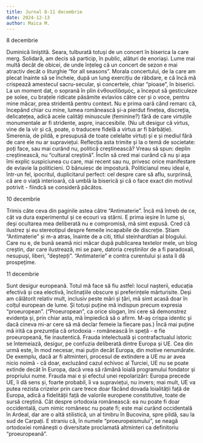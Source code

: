 ```yaml
---
title: Jurnal 8-11 decembrie
date: 2024-12-13
author: Maica M.
---
```

8 decembrie

Duminică liniștită. Seara, tulburată totuși de un concert în biserica la care merg. Solidară, am decis să particip, în public, alături de enoriași. Lume mai multă decât de obicei, de unde înțeleg că un concert de sezon e mai atractiv decât o liturghie “for all seasons”. Morala concertului, de la care am plecat înainte să se încheie, după un lung exercițiu de răbdare, e că încă mă crispează amestecul sacru-secular, și concertele, chiar “pioase”, în biserici. La un moment dat, o soprană în plin ἐνθουσῐᾰσμός, a început să gesticuleze pe solee, cu brațele ridicate păsămite evlavios către cer și o voce, pentru mine măcar, prea stridentă pentru context. Nu e prima oară când remarc că, începând chiar cu mine, lumea românească și-a pierdut finețea, discreția, delicatețea, adică acele calități minuscule (feminine?) fără de care virtuțile monumentale ar fi stridente, aspre, inaccesibile. (Nu uit desigur că virtus, vine de la vir și că, poate, o traducere fidelă a virtus ar fi bărbăție). Smerenia, de pildă, e presupusă de toate celelalte virtuți și e și mediul fără de care ele nu ar supraviețui. Reflecția asta trimite și la o temă de societate: poți face, sau mai curând nu, politică creștinească? Vreau să spun: deplin creștinească, nu “cultural creștină”. Înclin să cred mai curând că nu și așa îmi explic suspiciunea cu care, mai recent sau nu, privesc orice manifestare de evlavie la politicieni. O bănuiesc de impostură. Politicianul meu ideal e, într-un fel, ipocritul, duplicitarul perfect: cel despre care să aflu, surprinsă, că are o viață interioară, că umblă la biserică și că o face exact din motivul potrivit - fiindcă se consideră păcătos.

10 decembrie

Trimis câte ceva din paginile astea către “Antimaterie”. Încă mă întreb de ce, cât va dura experimentul și ce ecouri va stârni. E prima ieșire în lume și, deși ocultarea mea deliberată nu e compromisă, mă simt expusă. Cred că ilustrez și eu stereotipul despre femeile incapabile de discreție. Știam “Antimaterie” și m-a atras, înainte de a citi, titlul steinhardtian al blogului. Care nu e, de bună seamă nici măcar după publicarea textelor mele, un blog creștin, dar care ilustrează, mi se pare, datoria creștinilor de a fi paradoxali, nesupuși, liberi, “deștepți”. “Antimaterie” e contra curentului și asta îi dă prospețime.

11 decembrie

Sunt desigur europeană. Totul mă face să fiu astfel: locul nașterii, educația efectivă și cea electivă, înclinațiile obscure și preferințele mărturisite. Deși am călătorit relativ mult, inclusiv peste mări și țări, mă simt acasă doar în colțul european de lume. Și totuși puține mă indispun precum expresia “proeuropean”. (“Proeuropean”, ca orice slogan, îmi cere să demonstrez evidența și, prin chiar asta, mă împiedică să o afirm. M-aș crispa identic și dacă cineva mi-ar cere să mă declar femeie la fiecare pas.) Încă mai puține mă irită ca prezumția că ortodoxia - românească în speță - e fie proeuropeană, fie inautentică. Frauda intelectuală și contrafactualul istoric se întemeiază, desigur, pe confuzia deliberată dintre Europa și UE. Cea din urmă este, în mod necesar, mai puțin decât Europa, din motive nenumărate. De exemplu, dacă ar fi altminteri, procesul de extindere a UE nu ar avea nicio noimă - că doar, excluzând cazul echivoc al Turciei, UE nu se poate extinde decât în Europa, dacă vrea să rămână loială programului fondator și propriului nume. Frauda mai e și efectul unei repolarizări: Europa precede UE, îi dă sens și, foarte probabil, îi va supraviețui, nu invers; mai mult, UE va putea rezista crizelor prin care trece doar făcând dovada loialității față de Europa, adică a fidelității față de valorile europene constitutive, toate de sursă creștină. Cât despre ortodoxia românească: ea nu poate fi doar occidentală, cum nimic românesc nu poate fi; este mai curând occidentală în Ardeal, dar are o altă stilistică, un al timbru în Bucovina, spre pildă, sau la sud de Carpați. E straniu că, în numele “proeuropeismului”, se neagă ortodoxiei românești o diversitate proclamată altminteri ca definitoriu “proeuropeană”.
